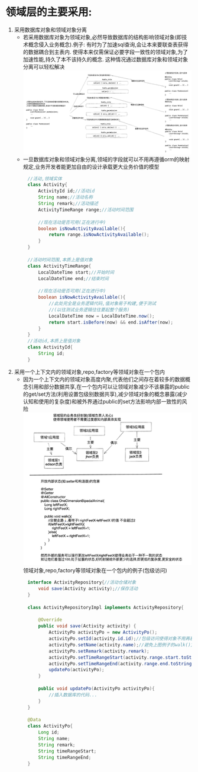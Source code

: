 # 领域层的主要采用:
1. 采用数据库对象和领域对象分离
   * 若采用数据库对象为领域对象,必然导致数据库的结构影响领域对象(即技术概念侵入业务概念).例子: 有时为了加速sql查询,会让本来要联查表获得的数据耦合到主表内. 使得本来仅需保证必要字段一致性的领域对象,为了加速性能,持久了本不该持久的概念. 这种情况通过数据库对象和领域对象分离可以轻松解决
   ![difference_between_designs.png](difference_between_designs.png)
   * 一旦数据库对象和领域对象分离,领域的字段就可以不用再遵循orm的映射规定,业务开发者能更加自由的设计承载更大业务价值的模型
   ```java
        //活动,领域实体
        class Activity{
            ActivityId id;//活动id
            String name;//活动名称
            String remark;//活动描述
            ActivityTimeRange range;//活动时间范围
        
            //现在活动是否可用(正在进行中)
            boolean isNowActivityAvailable(){
                return range.isNowActivityAvailable();
            }
        }
        
        //活动时间范围,本质上是值对象
        class ActivityTimeRange{
            LocalDateTime start;//开始时间
            LocalDateTime end;//结束时间
        
            //现在活动是否可用(正在进行中)
            boolean isNowActivityAvailable(){
                //此处完全是业务逻辑代码,值对象易于构建,便于测试
                //(以往测试业务逻辑往往要起整个服务)
                LocalDateTime now = LocalDateTime.now();
                return start.isBefore(now) && end.isAfter(now);
            }
        }
        //活动id,本质上是值对象
        class ActivityId{
            String id;
        }
   ```
2. 采用一个上下文内的领域对象,repo,factory等领域对象在一个包内
   * 因为一个上下文内的领域对象高度内聚,代表他们之间存在着较多的数据概念引用和部分数据共享,在一个包内可以让领域对象减少不该暴露的public的get/set方法(利用设置包级别数据共享),减少领域对象的概念暴露(减少认知和使用的复杂度)和被外界通过public的set方法影响内部一致性的风险
   ![ideology_3.png](ideology_3.png)
   领域对象,repo,factory等领域对象在一个包内的例子(包级访问)
   ```java
        interface ActivityRepository{//活动仓储对象
            void save(Activity activity);//保存活动
        }

        class ActivityRepositoryImpl implements ActivityRepository{
        
            @Override
            public void save(Activity activity) {
                ActivityPo activityPo = new ActivityPo();
                activityPo.setId(activity.id.id);//包级访问使得对象不用再暴露公共的setter方法
                activityPo.setName(activity.name);//避免上图例子的walk()方法暴露setter的风险同时降低了概念暴露也降低了对象的使用复杂度
                activityPo.setRemark(activity.remark);
                activityPo.setTimeRangeStart(activity.range.start.toString());
                activityPo.setTimeRangeEnd(activity.range.end.toString());
                updatePo(activityPo);
            }
            
            public void updatePo(ActivityPo activityPo){
                //插入数据库的代码...
            }
        }
        
        @Data
        class ActivityPo{
            Long id;
            String name;
            String remark;
            String timeRangeStart;
            String timeRangeEnd;
        }
   ```

[//]: # (# 妥协:)

[//]: # (1. 仅在msgcenter上实现,评估效果&#40;不合适改回&#41;)